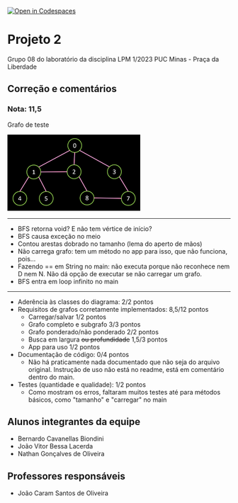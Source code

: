 [![Open in Codespaces](https://classroom.github.com/assets/launch-codespace-f4981d0f882b2a3f0472912d15f9806d57e124e0fc890972558857b51b24a6f9.svg)](https://classroom.github.com/open-in-codespaces?assignment_repo_id=10572417)
# Projeto 2
Grupo 08 do laboratório da disciplina LPM 1/2023 PUC Minas - Praça da Liberdade

## Correção e comentários

### Nota: 11,5

Grafo de teste

![Grafo de teste](docs/grafoTeste.png)

---

- BFS retorna void? E não tem vértice de início?
- BFS causa exceção no meio
- Contou arestas dobrado no tamanho (lema do aperto de mãos)
- Não carrega grafo: tem um método no app para isso, que não funciona, pois...
- Fazendo == em String no main: não executa porque não reconhece nem D nem N. Não dá opção de executar se não carregar um grafo. 
- BFS entra em loop infinito no main

---

- Aderência às classes do diagrama: 2/2 pontos
- Requisitos de grafos corretamente implementados: 8,5/12 pontos
  - Carregar/salvar		1/2 pontos
  - Grafo completo e subgrafo 3/3 pontos
  - Grafo ponderado/não ponderado 2/2 pontos
  - Busca em largura ~~ou profundidade~~ 1,5/3 pontos
  - App para uso 1/2 pontos
- Documentação de código: 0/4 pontos
  - Não há praticamente nada documentado que não seja do arquivo original. Instrução de uso não está no readme, está em comentário dentro do main.
- Testes (quantidade e qualidade): 1/2 pontos
  - Como mostram os erros, faltaram muitos testes até para métodos básicos, como "tamanho" e "carregar" no main

## Alunos integrantes da equipe

* Bernardo Cavanellas Biondini
* João Vitor Bessa Lacerda
* Nathan Gonçalves de Oliveira

## Professores responsáveis

* João Caram Santos de Oliveira


